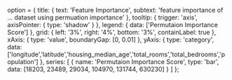 option = {
    title: {
        text: 'Feature Importance',
        subtext: 'feature importance of ... dataset using permuation importance'
    },
    tooltip: {
        trigger: 'axis',
        axisPointer: {
            type: 'shadow'
        }
    },
    legend: {
        data: ['Permutaion Importance Score']
    },
    grid: {
        left: '3%',
        right: '4%',
        bottom: '3%',
        containLabel: true
    },
    xAxis: {
        type: 'value',
        boundaryGap: [0, 0.01]
    },
    yAxis: {
        type: 'category',
        data: ['longitude','latitude','housing_median_age','total_rooms','total_bedrooms','population']
    },
    series: [
        {
            name: 'Permutaion Importance Score',
            type: 'bar',
            data: [18203, 23489, 29034, 104970, 131744, 630230]
        }
    ]
};

